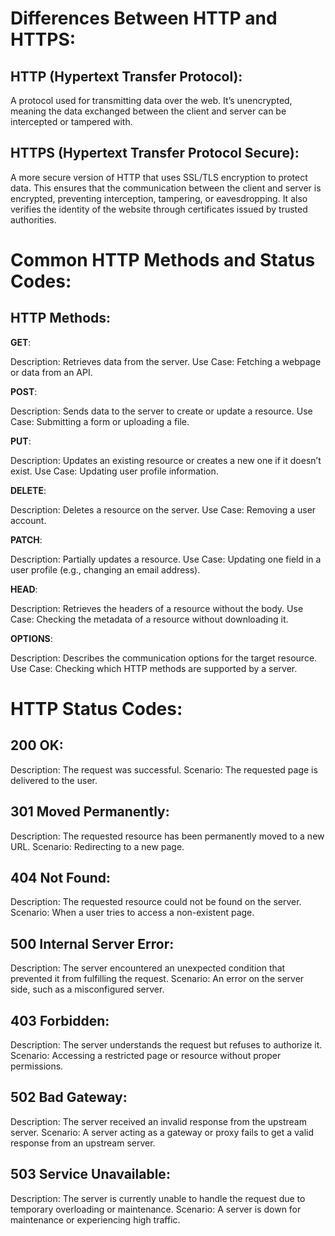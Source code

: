 # Differences Between HTTP and HTTPS:

## HTTP (Hypertext Transfer Protocol):
A protocol used for transmitting data over the web. It’s unencrypted, meaning the data exchanged between the client and server can be intercepted or tampered with.

## HTTPS (Hypertext Transfer Protocol Secure):
A more secure version of HTTP that uses SSL/TLS encryption to protect data. This ensures that the communication between the client and server is encrypted, preventing interception, tampering, or eavesdropping. It also verifies the identity of the website through certificates issued by trusted authorities.

# Common HTTP Methods and Status Codes:

## HTTP Methods:
**GET**:

Description: Retrieves data from the server.
Use Case: Fetching a webpage or data from an API.

**POST**:

Description: Sends data to the server to create or update a resource.
Use Case: Submitting a form or uploading a file.

**PUT**:

Description: Updates an existing resource or creates a new one if it doesn’t exist.
Use Case: Updating user profile information.

**DELETE**:

Description: Deletes a resource on the server.
Use Case: Removing a user account.

**PATCH**:

Description: Partially updates a resource.
Use Case: Updating one field in a user profile (e.g., changing an email address).

**HEAD**:

Description: Retrieves the headers of a resource without the body.
Use Case: Checking the metadata of a resource without downloading it.

**OPTIONS**:

Description: Describes the communication options for the target resource.
Use Case: Checking which HTTP methods are supported by a server.

# HTTP Status Codes:

## 200 OK:

Description: The request was successful.
Scenario: The requested page is delivered to the user.

## 301 Moved Permanently:

Description: The requested resource has been permanently moved to a new URL.
Scenario: Redirecting to a new page.

## 404 Not Found:

Description: The requested resource could not be found on the server.
Scenario: When a user tries to access a non-existent page.

## 500 Internal Server Error:

Description: The server encountered an unexpected condition that prevented it from fulfilling the request.
Scenario: An error on the server side, such as a misconfigured server.

## 403 Forbidden:

Description: The server understands the request but refuses to authorize it.
Scenario: Accessing a restricted page or resource without proper permissions.

## 502 Bad Gateway:

Description: The server received an invalid response from the upstream server.
Scenario: A server acting as a gateway or proxy fails to get a valid response from an upstream server.

## 503 Service Unavailable:

Description: The server is currently unable to handle the request due to temporary overloading or maintenance.
Scenario: A server is down for maintenance or experiencing high traffic.
